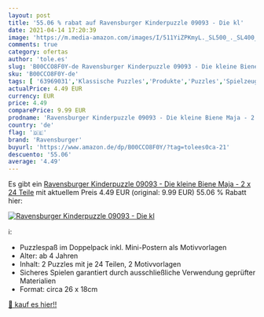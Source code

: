 ```yaml
---
layout: post
title: '55.06 % rabat auf Ravensburger Kinderpuzzle 09093 - Die kl'
date: 2021-04-14 17:20:39
image: 'https://m.media-amazon.com/images/I/511YiZPKmyL._SL500_._SL400_.jpg'
comments: true
category: ofertas
author: 'tole.es'
slug: 'B00CCO8F0Y-de Ravensburger Kinderpuzzle 09093 - Die kleine Biene Maja -...'
sku: 'B00CCO8F0Y-de'
tags: [ '63969031','Klassische Puzzles','Produkte','Puzzles','Spielzeug','ravensburger', ]
actualPrice: 4.49 EUR
currency: EUR
price: 4.49
comparePrice: 9.99 EUR
prodname: 'Ravensburger Kinderpuzzle 09093 - Die kleine Biene Maja - 2 x 24 Teile'
country: 'de'
flag: '🇩🇪'
brand: 'Ravensburger'
buyurl: 'https://www.amazon.de/dp/B00CCO8F0Y/?tag=tolees0ca-21'
descuento: '55.06'
average: '4.49'
---
```


Es gibt ein [Ravensburger Kinderpuzzle 09093 - Die kleine Biene Maja - 2 x 24 Teile](https://www.amazon.de/dp/B00CCO8F0Y/?tag=tolees0ca-21) mit aktuellem Preis 4.49 EUR (original: 9.99 EUR) 55.06 % Rabatt hier:

[![Ravensburger Kinderpuzzle 09093 - Die kl](https://m.media-amazon.com/images/I/511YiZPKmyL._SL500_._SL400_.jpg)](https://www.amazon.de/dp/B00CCO8F0Y/?tag=tolees0ca-21)

ℹ️:

- Puzzlespaß im Doppelpack inkl. Mini-Postern als Motivvorlagen
- Alter: ab 4 Jahren
- Inhalt: 2 Puzzles mit je 24 Teilen, 2 Motivvorlagen
- Sicheres Spielen garantiert durch ausschließliche Verwendung geprüfter Materialien
- Format: circa 26 x 18cm

[🛒 kauf es hier!!](https://www.amazon.de/dp/B00CCO8F0Y/?tag=tolees0ca-21)
